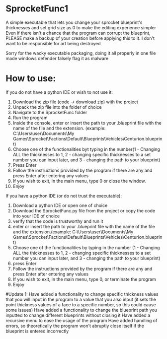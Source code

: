 # SprocketFunc1
A simple executable that lets you change your sprocket blueprint's thicknesses and set grid size as 0 to make the editing experience simpler
Even if there isn't a chance that the program can corrupt the blueprint, PLEASE make a backup of your creation before applying this to it. I don't want to be responsible for art being destroyed

Sorry for the wacky executable packaging, doing it all properly in one file made windows defender falsely flag it as malware

# How to use:
If you do not have a python IDE or wish to not use it:
1. Download the zip file (code -> download zip) with the project
2. Unpack the zip file into the folder of choice
3. Navigate to the SprocketFunc folder
4. Run the program
5. Inside the console, enter or insert the path to your .blueprint file with the name of the file and the extension. (example: C:\Users\user\Documents\My Games\Sprocket\Factions\Default\Blueprints\Vehicles\Centurion.blueprint)
6. Choose one of the functionalities byt typing in the number(1 - Changing ALL the thicknesses to 1, 2 - changing specific thicknesses to a set number you can input later,  and 3 - changing the path to your blueprint)
7. Press Enter
8. Follow the instructions provided by the program if there are any and press Enter after entering any values
9. If you wish to exit, in the main menu, type 0 or close the window.
10. Enjoy

If you have a python IDE (or do not trust the executable):
1. Download a python IDE or open one of choice
2. Download the SprocketFunc.py file from the project or copy the code into your IDE of choice
3. verify that the code is trustworthy and run it
4. enter or insert the path to your .blueprint file with the name of the file and the extension.(example: C:\Users\user\Documents\My Games\Sprocket\Factions\Default\Blueprints\Vehicles\Centurion.blueprint)
5. Choose one of the functionalities by typing in the number (1 - Changing ALL the thicknesses to 1, 2 - changing specific thicknesses to a set number you can input later,  and 3 - changing the path to your blueprint)
6. press Enter
7. Follow the instructions provided by the program if there are any and press Enter after entering any values
8. If you wish to exit, in the main menu, type 0, or terminate the program
9. Enjoy

#Update 1:
Have added a functionality to change specific thickness values that you will input in the program to a value that you also input (it sets the point thickness values of a face to a specific number, so this could cause some issues)
Have added a functionality to change the blueprint path you inputted to change different blueprints without closing it
Have added a recursive menu to ease the usage of the program
Have added handling of errors, so theoretically the program won't abruptly close itself if the blueprint is entered incorrectly
